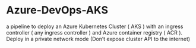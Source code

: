 # Azure-DevOps-AKS
 a pipeline to deploy an Azure Kubernetes Cluster ( AKS ) with an ingress controller ( any ingress controller ) and Azure container registry ( ACR ). Deploy in a private network mode (Don’t expose cluster API to the internet)
